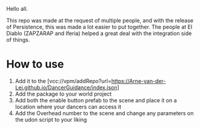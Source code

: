 Hello all.

This repo was made at the request of multiple people, and with the release of Persistence, this was made a lot easier to put together. The people at El Diablo (ZAPZARAP and Iferia) helped a great deal with the integration side of things. 

# How to use

1. Add it to the [vcc://vpm/addRepo?url=https://Arne-van-der-Lei.github.io/DancerGuidance/index.json]
2. Add the package to your world project
3. Add both the enable button prefab to the scene and place it on a location where your dancers can access it
4. Add the Overhead number to the scene and change any parameters on the udon script to your liking
